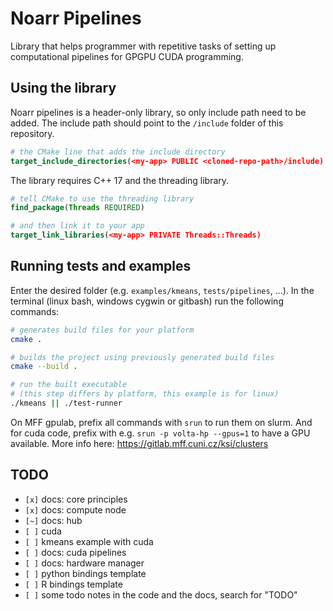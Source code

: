 # Noarr Pipelines

Library that helps programmer with repetitive tasks of setting up computational pipelines for GPGPU CUDA programming.


## Using the library

Noarr pipelines is a header-only library, so only include path need to be added. The include path should point to the `/include` folder of this repository.

```cmake
# the CMake line that adds the include directory
target_include_directories(<my-app> PUBLIC <cloned-repo-path>/include)
```

The library requires C++ 17 and the threading library.

```cmake
# tell CMake to use the threading library
find_package(Threads REQUIRED)

# and then link it to your app
target_link_libraries(<my-app> PRIVATE Threads::Threads)
```


## Running tests and examples

Enter the desired folder (e.g. `examples/kmeans`, `tests/pipelines`, ...). In the terminal (linux bash, windows cygwin or gitbash) run the following commands:

```sh
# generates build files for your platform
cmake .

# builds the project using previously generated build files
cmake --build .

# run the built executable
# (this step differs by platform, this example is for linux)
./kmeans || ./test-runner
```

On MFF gpulab, prefix all commands with `srun` to run them on slurm. And for
cuda code, prefix with e.g. `srun -p volta-hp --gpus=1` to have a GPU available.
More info here: https://gitlab.mff.cuni.cz/ksi/clusters


## TODO

- `[x]` docs: core principles
- `[x]` docs: compute node
- `[~]` docs: hub
- `[ ]` cuda
- `[ ]` kmeans example with cuda
- `[ ]` docs: cuda pipelines
- `[ ]` docs: hardware manager
- `[ ]` python bindings template
- `[ ]` R bindings template
- `[ ]` some todo notes in the code and the docs, search for "TODO"
